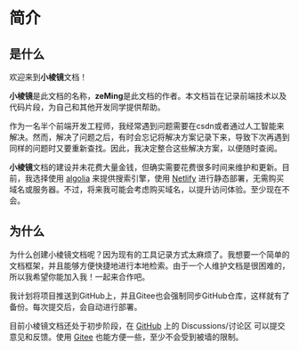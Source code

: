 # 简介

## 是什么

欢迎来到**小棱镜**文档！

**小棱镜**是此文档的名称，**zeMing**是此文档的作者。本文档旨在记录前端技术以及代码片段，为自己和其他开发同学提供帮助。

作为一名半个前端开发工程师，我经常遇到问题需要在csdn或者通过人工智能来解决。然而，解决了问题之后，有时会忘记将解决方案记录下来，导致下次再遇到同样的问题时又要重新查找。因此，我决定整合这些解决方案，以便随时查阅。

**小棱镜**文档的建设并未花费大量金钱，但确实需要花费很多时间来维护和更新。目前，我选择使用 [algolia](https://crawler.algolia.com/admin/crawlers/d7d3d82e-565b-4284-89ea-1b63c3c0f274/overview) 来提供搜索引擎，使用 [Netlify](https://app.netlify.com/sites/vlogxiao/overview) 进行静态部署，无需购买域名或服务器。不过，将来我可能会考虑购买域名，以提升访问体验。至少现在不会。

## 为什么

为什么创建小棱镜文档呢？因为现有的工具记录方式太麻烦了。我想要一个简单的文档框架，并且能够方便快捷地进行本地检索。由于一个人维护文档是很困难的，所以我希望你能加入我！一起来合作吧。

我计划将项目推送到GitHub上，并且Gitee也会强制同步GitHub仓库，这样就有了备份。每次提交后，会自动进行部署。

目前小棱镜文档还处于初步阶段，在 [GitHub](https://github.com/zeMingGit/vlog) 上的 Discussions/讨论区 可以提交意见和反馈。使用 [Gitee](https://gitee.com/zeminga/vlog) 也能方便一些，至少不会受到被墙的限制。
